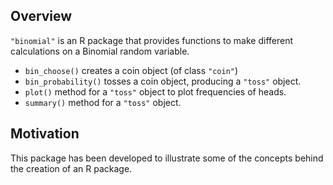 
<!-- README.md is generated from README.Rmd. Please edit that file -->

## Overview

`"binomial"` is an R package that provides functions to make different calculations on a Binomial random variable.

  - `bin_choose()` creates a coin object (of class `"coin"`)
  - `bin_probability()` tosses a coin object, producing a `"toss"` object.
  - `plot()` method for a `"toss"` object to plot frequencies of heads.
  - `summary()` method for a `"toss"` object.

## Motivation

This package has been developed to illustrate some of the concepts
behind the creation of an R package.

